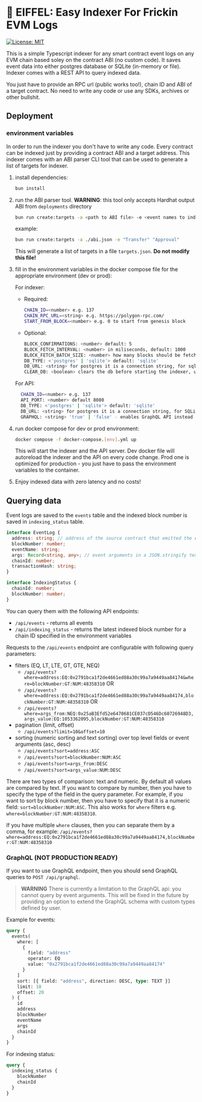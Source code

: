 # 🗼 EIFFEL: Easy Indexer For Frickin EVM Logs

[![License: MIT](https://img.shields.io/badge/License-MIT-yellow.svg)](https://opensource.org/licenses/MIT)

This is a simple Typescript indexer for any smart contract event logs on any EVM chain based soley on the contract ABI (no custom code). It saves event data into either postgres database or SQLite (in-memory or file). Indexer comes with a REST API to query indexed data.

You just have to provide an RPC url (public works too!), chain ID and ABI of a target contract. No need to write any code or use any SDKs, archives or other bullshit.

## Deployment

### environment variables

In order to run the indexer you don't have to write any code. Every contract can be indexed just by providing a contract ABI and a target address. This indexer comes with an ABI parser CLI tool that can be used to generate a list of targets for indexer.

1. install dependencies:

   ```bash
   bun install
   ```

2. run the ABI parser tool. **WARNING**: this tool only accepts Hardhat output ABI from `deployments` directory

   ```bash
   bun run create:targets -a <path to ABI file> -e <event names to index separated by space>
   ```

   example:

   ```bash
   bun run create:targets -a ./abi.json -e "Transfer" "Approval"
   ```

   This will generate a list of targets in a file `targets.json`. **Do not modify this file!**

3. fill in the environment variables in the docker compose file for the appropriate environment (dev or prod):

   For indexer:

   - Required:

     ```bash
     CHAIN_ID=<number> e.g. 137
     CHAIN_RPC_URL=<string> e.g. https://polygon-rpc.com/
     START_FROM_BLOCK=<number> e.g. 0 to start from genesis block
     ```

   - Optional:

     ```bash
     BLOCK_CONFIRMATIONS: <number> default: 5
     BLOCK_FETCH_INTERVAL: <number> in miliseconds, default: 1000
     BLOCK_FETCH_BATCH_SIZE: <number> how many blocks should be fetched in a single batch request, default: 1000
     DB_TYPE: <'postgres' | 'sqlite'> default: 'sqlite'
     DB_URL: <string> for postgres it is a connection string, for sqlite it is a file name,  default: 'events.db' (for SQLite)
     CLEAR_DB: <boolean> clears the db before starting the indexer, usefull for development, default: false
     ```

   For API:

   ```bash
     CHAIN_ID=<number> e.g. 137
     API_PORT: <number> default 8080
     DB_TYPE: <'postgres' | 'sqlite'> default: 'sqlite'
     DB_URL: <string> for postgres it is a connection string, for SQLite it can be a path to the file or in-memory specifier ('memory') default: 'events.db' (for SQLite).
     GRAPHQL: <string> 'true' | 'false' - enables GraphQL API instead of rest
   ```

4. run docker compose for dev or prod environment:

   ```bash
   docker compose -f docker-compose.[env].yml up
   ```

   This will start the indexer and the API server. Dev docker file will autoreload the indexer and the API on every code change. Prod one is optimized for production - you just have to pass the environment variables to the container.

5. Enjoy indexed data with zero latency and no costs!

## Querying data

Event logs are saved to the `events` table and the indexed block number is saved in `indexing_status` table.

```ts
interface EventLog {
  address: string; // address of the source contract that emitted the event
  blockNumber: number;
  eventName: string;
  args: Record<string, any>; // event arguments in a JSON.stringify text
  chainId: number;
  transactionHash: string;
}

interface IndexingStatus {
  chainId: number;
  blockNumber: number;
}
```

You can query them with the following API endpoints:

- `/api/events` - returns all events
- `/api/indexing_status` - returns the latest indexed block number for a chain ID specified in the environment variables

Requests to the `/api/events` endpoint are configurable with following query parameters:

- filters (EQ, LT, LTE, GT, GTE, NEQ)
  - `/api/events?where=address:EQ:0x2791bca1f2de4661ed88a30c99a7a9449aa84174&where=blockNumber:GT:NUM:48358310`
    OR
  - `/api/events?where=address:EQ:0x2791bca1f2de4661ed88a30c99a7a9449aa84174,blockNumber:GT:NUM:48358310`
    OR
  - `/api/events?where=args_from:NEQ:0x25aB3Efd52e6470681CE037cD546Dc60726948D3,args_value:EQ:1053362095,blockNumber:GT:NUM:48358310`
- pagination (limit, offset)
  - `/api/events?limit=10&offset=10`
- sorting (numeric sorting and text sorting) over top level fields or event arguments (asc, desc)
  - `/api/events?sort=address:ASC`
  - `/api/events?sort=blockNumber:NUM:ASC`
  - `/api/events?sort=args_from:DESC`
  - `/api/events?sort=args_value:NUM:DESC`

There are two types of comparison: text and numeric. By default all values are compared by text. If you want to compare by number, then you have to specify the type of the field in the query parameter. For example, if you want to sort by block number, then you have to specify that it is a numeric field: `sort=blockNumber:NUM:ASC`. This also works for `where` filters e.g. `where=blockNumber:GT:NUM:48358310`.

If you have multiple `where` clauses, then you can separate them by a comma, for example:
`/api/events?where=address:EQ:0x2791bca1f2de4661ed88a30c99a7a9449aa84174,blockNumber:GT:NUM:48358310`

### GraphQL (NOT PRODUCTION READY)

If you want to use GraphQL endpoint, then you should send GraphQL queries to `POST /api/graphql`.

> **WARNING** There is currently a limitation to the GraphQL api: you cannot query by event arguments. This will be fixed in the future by providing an option to extend the GraphQL schema with custom types defined by user.

Example for events:

```graphql
query {
  events(
    where: [
      {
        field: "address"
        operator: EQ
        value: "0x2791bca1f2de4661ed88a30c99a7a9449aa84174"
      }
    ]
    sort: [{ field: "address", direction: DESC, type: TEXT }]
    limit: 10
    offset: 20
  ) {
    id
    address
    blockNumber
    eventName
    args
    chainId
  }
}
```

For indexing status:

```graphql
query {
  indexing_status {
    blockNumber
    chainId
  }
}
```
